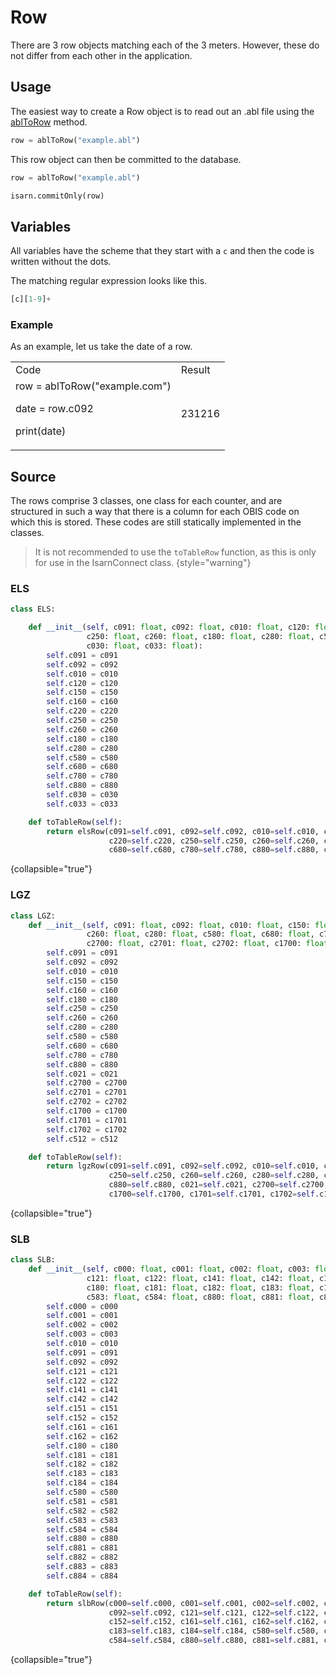 # Row

There are 3 row objects matching each of the 3 meters. However, these do not differ from each other in the application.

## Usage

The easiest way to create a Row object is to read out an .abl file using the [ablToRow](ablToRow.md) method.
````Python
row = ablToRow("example.abl")
````

This row object can then be committed to the database.

````Python
row = ablToRow("example.abl")

isarn.commitOnly(row)
````

## Variables

All variables have the scheme that they start with a `c` and then the code is written without the dots.

The matching regular expression looks like this.
````Python
[c][1-9]+
````

### Example

As an example, let us take the date of a row.


<table>
<tr><td>Code</td><td>Result</td></tr>
<tr>
<td>
<code-block lang="python">
row = ablToRow("example.com")

date = row.c092

print(date)
</code-block>
</td>
<td>
231216
</td>
</tr>
</table>

## Source

The rows comprise 3 classes, one class for each counter, and are structured in such a way that there is a column for each OBIS code on which this is stored. These codes are still statically implemented in the classes.

> It is not recommended to use the `toTableRow` function, as this is only for use in the IsarnConnect class.
> {style="warning"}
### ELS

````Python
class ELS:

    def __init__(self, c091: float, c092: float, c010: float, c120: float, c150: float, c160: float, c220: float,
                 c250: float, c260: float, c180: float, c280: float, c580: float, c680: float, c780: float, c880: float,
                 c030: float, c033: float):
        self.c091 = c091
        self.c092 = c092
        self.c010 = c010
        self.c120 = c120
        self.c150 = c150
        self.c160 = c160
        self.c220 = c220
        self.c250 = c250
        self.c260 = c260
        self.c180 = c180
        self.c280 = c280
        self.c580 = c580
        self.c680 = c680
        self.c780 = c780
        self.c880 = c880
        self.c030 = c030
        self.c033 = c033

    def toTableRow(self):
        return elsRow(c091=self.c091, c092=self.c092, c010=self.c010, c120=self.c120, c150=self.c150, c160=self.c160,
                      c220=self.c220, c250=self.c250, c260=self.c260, c180=self.c180, c280=self.c280, c580=self.c580,
                      c680=self.c680, c780=self.c780, c880=self.c880, c030=self.c030, c033=self.c033)
````
{collapsible="true"}

### LGZ

````Python
class LGZ:
    def __init__(self, c091: float, c092: float, c010: float, c150: float, c160: float, c180: float, c250: float,
                 c260: float, c280: float, c580: float, c680: float, c780: float, c880: float, c021: float,
                 c2700: float, c2701: float, c2702: float, c1700: float, c1701: float, c1702: float, c512: float):
        self.c091 = c091
        self.c092 = c092
        self.c010 = c010
        self.c150 = c150
        self.c160 = c160
        self.c180 = c180
        self.c250 = c250
        self.c260 = c260
        self.c280 = c280
        self.c580 = c580
        self.c680 = c680
        self.c780 = c780
        self.c880 = c880
        self.c021 = c021
        self.c2700 = c2700
        self.c2701 = c2701
        self.c2702 = c2702
        self.c1700 = c1700
        self.c1701 = c1701
        self.c1702 = c1702
        self.c512 = c512

    def toTableRow(self):
        return lgzRow(c091=self.c091, c092=self.c092, c010=self.c010, c150=self.c150, c160=self.c160, c180=self.c180,
                      c250=self.c250, c260=self.c260, c280=self.c280, c580=self.c580, c680=self.c680, c780=self.c780,
                      c880=self.c880, c021=self.c021, c2700=self.c2700, c2701=self.c2701, c2702=self.c2702,
                      c1700=self.c1700, c1701=self.c1701, c1702=self.c1702, c512=self.c512)
````
{collapsible="true"}

### SLB

````Python
class SLB:
    def __init__(self, c000: float, c001: float, c002: float, c003: float, c010: float, c091: float, c092: float,
                 c121: float, c122: float, c141: float, c142: float, c151: float, c152: float, c161: float, c162: float,
                 c180: float, c181: float, c182: float, c183: float, c184: float, c580: float, c581: float, c582: float,
                 c583: float, c584: float, c880: float, c881: float, c882: float, c883: float, c884: float):
        self.c000 = c000
        self.c001 = c001
        self.c002 = c002
        self.c003 = c003
        self.c010 = c010
        self.c091 = c091
        self.c092 = c092
        self.c121 = c121
        self.c122 = c122
        self.c141 = c141
        self.c142 = c142
        self.c151 = c151
        self.c152 = c152
        self.c161 = c161
        self.c162 = c162
        self.c180 = c180
        self.c181 = c181
        self.c182 = c182
        self.c183 = c183
        self.c184 = c184
        self.c580 = c580
        self.c581 = c581
        self.c582 = c582
        self.c583 = c583
        self.c584 = c584
        self.c880 = c880
        self.c881 = c881
        self.c882 = c882
        self.c883 = c883
        self.c884 = c884

    def toTableRow(self):
        return slbRow(c000=self.c000, c001=self.c001, c002=self.c002, c003=self.c003, c010=self.c010, c091=self.c091,
                      c092=self.c092, c121=self.c121, c122=self.c122, c141=self.c141, c142=self.c142, c151=self.c151,
                      c152=self.c152, c161=self.c161, c162=self.c162, c180=self.c180, c181=self.c181, c182=self.c182,
                      c183=self.c183, c184=self.c184, c580=self.c580, c581=self.c581, c582=self.c582, c583=self.c583,
                      c584=self.c584, c880=self.c880, c881=self.c881, c882=self.c882, c883=self.c883, c884=self.c884)
````
{collapsible="true"}